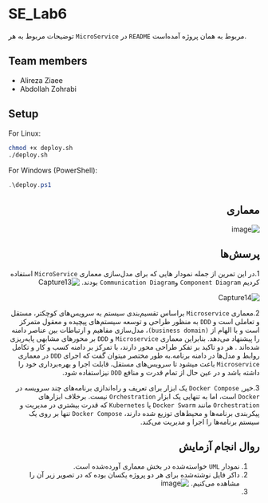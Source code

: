 # SE_Lab6

توضیحات مربوط به هر `MicroService` در `README` مربوط به همان پروژه آمده‌است.
## Team members
* Alireza Ziaee
* Abdollah Zohrabi

## Setup

For Linux:

```bash
chmod +x deploy.sh
./deploy.sh
```
For Windows (PowerShell):

```powershell
.\deploy.ps1
```

  <div dir='rtl'>

## معماری
![image](https://github.com/Abz81/SE_Lab6/assets/45371919/1a77169f-a74f-406a-9cec-503629f87fbf)


## پرسش‌ها
1.در این تمرین از جمله نمودار هایی که برای مدل‌سازی معماری `MicroService` استفاده کردیم `Component Diagram` و`Communication Diagram` بودند.
![Capture13](https://github.com/Abz81/SE_Lab6/assets/101315890/6631e216-d65c-42e6-a7d9-eacc26203dd8)

![Capture14](https://github.com/Abz81/SE_Lab6/assets/101315890/6ef8a2b5-9d12-44e0-9526-bbbeb1cf9ae5)



2.معماری `Microservice` براساس تقسیم‌بندی سیستم به سرویس‌های کوچکتر، مستقل و تعاملی است و `DDD` به منظور طراحی و توسعه سیستم‌های پیچیده و معقول متمرکز است و با الهام از `(business domain)`، مدل‌سازی مفاهیم و ارتباطات بین عناصر دامنه را پیشنهاد می‌دهد. بنابراین معماری `Microservice` و `DDD` بر محور‌های مشابهی پایه‌ریزی شده‌اند . هر دو تاکید بر تفکر طراحی محور دارند، با تمرکز بر دامنه کسب و کار و تکامل روابط و مدل‌ها در دامنه برنامه.به طور مختصر میتوان گفت که اجرای `DDD` در معماری `Microservice` باعث میشود  تا سرویس‌های مستقل، قابلت اجرا و بهره‌برداری خود را داشته باشد و در عین حال از تمام قدرت و منافع `DDD` نیزاستفاده شود.

3.خیر, `Docker Compose` یک ابزار برای تعریف و راه‌اندازی برنامه‌های چند سرویسه در `Docker` است، اما به تنهایی یک ابزار `Orchestration` نیست. برخلاف ابزارهای `Orchestration` مانند `Docker Swarm` یا `Kubernetes` که قدرت بیشتری در مدیریت و پیکربندی برنامه‌ها و محیط‌های توزیع شده دارند، `Docker Compose` تنها بر روی یک سیستم برنامه‌ها را اجرا و مدیریت می‌کند.

## روال انجام آزمایش

1. نمودار `UML` خواسته‌شده در بخش معماری آورده‌شده است.
2. داکر فایل نوشته‌شده برای هر دو پروژه یکسان بوده که در تصویر زیر آن را مشاهده می‌کنیم.
   ![image](https://github.com/Abz81/SE_Lab6/assets/45371919/20ac29f6-686e-4e8e-976c-46292479eb5e)
3.
